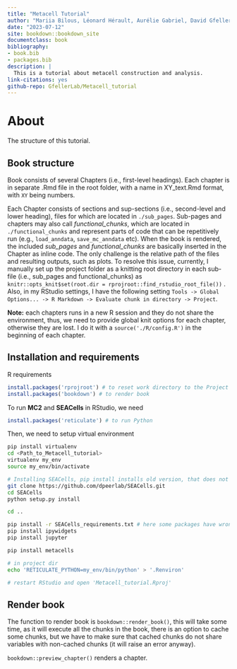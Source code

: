 ```yaml
--- 
title: "Metacell Tutorial"
author: "Mariia Bilous, Léonard Hérault, Aurélie Gabriel, David Gfeller"
date: "2023-07-12"
site: bookdown::bookdown_site
documentclass: book
bibliography:
- book.bib
- packages.bib
description: |
  This is a tutorial about metacell construction and analysis.
link-citations: yes
github-repo: GfellerLab/Metacell_tutorial
---
```


# About

The structure of this tutorial.





## Book structure

Book consists of several Chapters (i.e., first-level headings). Each chapter is in separate .Rmd file in the root folder, with a name in XY_text.Rmd format, with `XY` being numbers.

Each Chapter consists of sections and sup-sections (i.e., second-level and lower heading), files for which are located in `./sub_pages`.  Sub-pages and chapters may also call *functional_chunks*, which are located in `./functional_chunks` and represent parts of code that can be repetitively run (e.g., `load_anndata`, `save_mc_anndata` etc). When the book is rendered, the included *sub_pages* and *functional_chunks* are basically inserted in the Chapter as inline code. The only challenge is the relative path of the files and resulting outputs, such as plots. To resolve this issue, currently, I manually set up the project folder as a knitting root directory in each sub-file (i.e., sub_pages and functional_chunks) as `knitr::opts_knit$set(root.dir = rprojroot::find_rstudio_root_file())` . Also, in my RStudio settings, I have the following setting `Tools -> Global Options... -> R Markdown -> Evaluate chunk in directory -> Project`.

**Note:** each chapters runs in a new R session and they do not share the environment, thus, we need to provide global knit options for each chapter, otherwise they are lost. I do it with a `source('./R/config.R')` in the beginning of each chapter. 


## Installation and requirements

R requirements

```r
install.packages('rprojroot') # to reset work directory to the Project root
install.packages('bookdown') # to render book
```

To run **MC2** and **SEACells** in RStudio, we need 

```r
install.packages('reticulate') # to run Python
```

Then, we need to setup virtual environment

```bash
pip install virtualenv
cd <Path_to_Metacell_tutorial>
virtualenv my_env
source my_env/bin/activate

# Installing SEACells, pip install installs old version, that does not work for me, thus install from git
git clone https://github.com/dpeerlab/SEACells.git
cd SEACells
python setup.py install

cd ..

pip install -r SEACells_requirements.txt # here some packages have wrong/non-existing vision, so I manually changed their versions 
pip install ipywidgets
pip install jupyter

pip install metacells

# in project dir
echo 'RETICULATE_PYTHON=my_env/bin/python' > '.Renviron' 

# restart RStudio and open 'Metacell_tutorial.Rproj' 

```

## Render book 

The function to render book is `bookdown::render_book()`, this will take some time, as it will execute all the chunks in the book, there is an option to cache some chunks, but we have to make sure that cached chunks do not share variables with non-cached chunks (it will raise an error anyway). 

`bookdown::preview_chapter()` renders a chapter.
